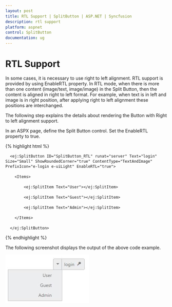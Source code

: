 ```yaml
---
layout: post
title: RTL Support | SplitButton | ASP.NET | Syncfusion
description: rtl support
platform: aspnet
control: SplitButton
documentation: ug
---
```


# RTL Support

In some cases, it is necessary to use right to left alignment. RTL support is provided by using EnableRTL property. In RTL mode, when there is more than one content (image/text, image/image) in the Split Button, then the content is aligned in right to left format. For example, when text is in left and image is in right position, after applying right to left alignment these positions are interchanged.

The following step explains the details about rendering the Button with Right to left alignment support.

In an ASPX page, define the Split Button control. Set the EnableRTL property to true.  

{% highlight html %}

<div class="page-align">

      <ej:SplitButton ID="SplitButton_RTL" runat="server" Text="login" Size="Small" ShowRoundedCorner="true" ContentType="TextAndImage" PrefixIcon="e-login e-uiLight" EnableRTL="true">

        <Items>

            <ej:SplitItem Text="User"></ej:SplitItem>

            <ej:SplitItem Text="Guest"></ej:SplitItem>

            <ej:SplitItem Text="Admin"></ej:SplitItem>

        </Items>

      </ej:SplitButton>

</div>

{% endhighlight %}



The following screenshot displays the output of the above code example.

 ![](RTL-Support_images/RTL-Support_img1.png)




